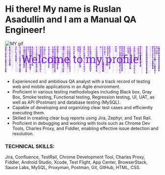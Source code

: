 # Hi there! My name is Ruslan Asadullin and I am a Manual QA Engineer!
![MY gif](https://github.com/RuslanAsadullin/img3/blob/main/saturday-welcome-to-my-profile.gif)
![MY cool](https://github.com/RuslanAsadullin/img/blob/main/header.png)
- Experienced and ambitious QA analyst with a track record of testing web and mobile applications in an Agile environment.
- Proficient in various testing methodologies including Black box, Gray Box, Smoke testing, Functional testing, Regression testing, UI, UAT, as well as API (Postman) and database testing (MySQL).
- Capable of developing and organizing clear test cases and efficiently executing them.
- Skilled in creating clear bug reports using Jira, Zephyr, and Test Rail.
- Proficient in debugging and working with tools such as Chrome Dev Tools, Charles Proxy, and Fiddler, enabling effective issue detection and resolution.

### TECHNICAL SKILLS:

Jira, Confluence, TestRail, Chrome Development Tool, Charles Proxy, Fiddler, Android Studio, Xcode, Test Flight, App Center, BrowserStack, Sauce Labs, MySQL, Proxyman, Postman, Git, GitHub, HTML, CSS.

